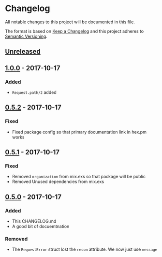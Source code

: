 # Changelog
All notable changes to this project will be documented in this file.

The format is based on [Keep a Changelog](http://keepachangelog.com/en/1.0.0/)
and this project adheres to [Semantic Versioning](http://semver.org/spec/v2.0.0.html).

## [Unreleased]

## [1.0.0] - 2017-10-17
### Added
- `Request.path/2` added

## [0.5.2] - 2017-10-17
### Fixed
- Fixed package config so that primary documentation link in hex.pm works

## [0.5.1] - 2017-10-17
### Fixed
- Removed `organization` from mix.exs so that package will be public
- Removed Unused dependencies from mix.exs

## [0.5.0] - 2017-10-17
### Added
- This CHANGELOG.md
- A good bit of docuemtnation

### Removed
- The `RequestError` struct lost the `reson` attribute. We now just use `message`


[Unreleased]: https://github.com/decisiv/json_api_client/compare/0.5.1...HEAD
[1.0.0]: https://github.com/decisiv/json_api_client/compare/0.5.2...1.0.0
[0.5.2]: https://github.com/decisiv/json_api_client/compare/0.5.1...0.5.2
[0.5.1]: https://github.com/decisiv/json_api_client/compare/0.5.0...0.5.1
[0.5.0]: https://github.com/decisiv/json_api_client/compare/0.4.0...0.5.0

